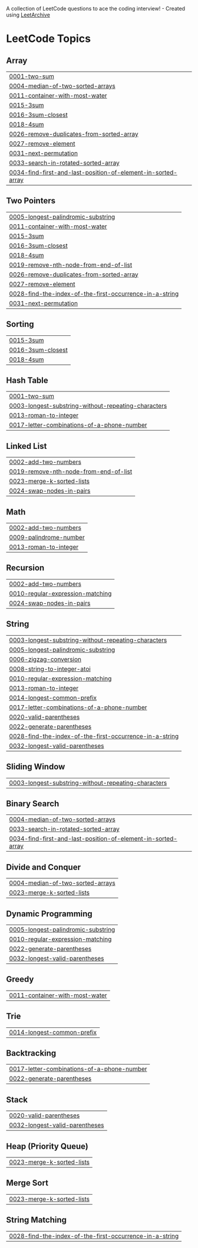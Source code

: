A collection of LeetCode questions to ace the coding interview! - Created using [LeetArchive](https://github.com/anujlunawat/LeetArchive)


<!---LeetCode Topics Start-->
# LeetCode Topics
## Array
|  |
| ------- |
| [0001-two-sum](https://github.com/manojdintakurti/LeetCode/tree/main/LeetCode/0001-two-sum) |
| [0004-median-of-two-sorted-arrays](https://github.com/manojdintakurti/LeetCode/tree/main/LeetCode/0004-median-of-two-sorted-arrays) |
| [0011-container-with-most-water](https://github.com/manojdintakurti/LeetCode/tree/main/LeetCode/0011-container-with-most-water) |
| [0015-3sum](https://github.com/manojdintakurti/LeetCode/tree/main/LeetCode/0015-3sum) |
| [0016-3sum-closest](https://github.com/manojdintakurti/LeetCode/tree/main/LeetCode/0016-3sum-closest) |
| [0018-4sum](https://github.com/manojdintakurti/LeetCode/tree/main/LeetCode/0018-4sum) |
| [0026-remove-duplicates-from-sorted-array](https://github.com/manojdintakurti/LeetCode/tree/main/LeetCode/0026-remove-duplicates-from-sorted-array) |
| [0027-remove-element](https://github.com/manojdintakurti/LeetCode/tree/main/LeetCode/0027-remove-element) |
| [0031-next-permutation](https://github.com/manojdintakurti/LeetCode/tree/main/LeetCode/0031-next-permutation) |
| [0033-search-in-rotated-sorted-array](https://github.com/manojdintakurti/LeetCode/tree/main/LeetCode/0033-search-in-rotated-sorted-array) |
| [0034-find-first-and-last-position-of-element-in-sorted-array](https://github.com/manojdintakurti/LeetCode/tree/main/LeetCode/0034-find-first-and-last-position-of-element-in-sorted-array) |
## Two Pointers
|  |
| ------- |
| [0005-longest-palindromic-substring](https://github.com/manojdintakurti/LeetCode/tree/main/LeetCode/0005-longest-palindromic-substring) |
| [0011-container-with-most-water](https://github.com/manojdintakurti/LeetCode/tree/main/LeetCode/0011-container-with-most-water) |
| [0015-3sum](https://github.com/manojdintakurti/LeetCode/tree/main/LeetCode/0015-3sum) |
| [0016-3sum-closest](https://github.com/manojdintakurti/LeetCode/tree/main/LeetCode/0016-3sum-closest) |
| [0018-4sum](https://github.com/manojdintakurti/LeetCode/tree/main/LeetCode/0018-4sum) |
| [0019-remove-nth-node-from-end-of-list](https://github.com/manojdintakurti/LeetCode/tree/main/LeetCode/0019-remove-nth-node-from-end-of-list) |
| [0026-remove-duplicates-from-sorted-array](https://github.com/manojdintakurti/LeetCode/tree/main/LeetCode/0026-remove-duplicates-from-sorted-array) |
| [0027-remove-element](https://github.com/manojdintakurti/LeetCode/tree/main/LeetCode/0027-remove-element) |
| [0028-find-the-index-of-the-first-occurrence-in-a-string](https://github.com/manojdintakurti/LeetCode/tree/main/LeetCode/0028-find-the-index-of-the-first-occurrence-in-a-string) |
| [0031-next-permutation](https://github.com/manojdintakurti/LeetCode/tree/main/LeetCode/0031-next-permutation) |
## Sorting
|  |
| ------- |
| [0015-3sum](https://github.com/manojdintakurti/LeetCode/tree/main/LeetCode/0015-3sum) |
| [0016-3sum-closest](https://github.com/manojdintakurti/LeetCode/tree/main/LeetCode/0016-3sum-closest) |
| [0018-4sum](https://github.com/manojdintakurti/LeetCode/tree/main/LeetCode/0018-4sum) |
## Hash Table
|  |
| ------- |
| [0001-two-sum](https://github.com/manojdintakurti/LeetCode/tree/main/LeetCode/0001-two-sum) |
| [0003-longest-substring-without-repeating-characters](https://github.com/manojdintakurti/LeetCode/tree/main/LeetCode/0003-longest-substring-without-repeating-characters) |
| [0013-roman-to-integer](https://github.com/manojdintakurti/LeetCode/tree/main/LeetCode/0013-roman-to-integer) |
| [0017-letter-combinations-of-a-phone-number](https://github.com/manojdintakurti/LeetCode/tree/main/LeetCode/0017-letter-combinations-of-a-phone-number) |
## Linked List
|  |
| ------- |
| [0002-add-two-numbers](https://github.com/manojdintakurti/LeetCode/tree/main/LeetCode/0002-add-two-numbers) |
| [0019-remove-nth-node-from-end-of-list](https://github.com/manojdintakurti/LeetCode/tree/main/LeetCode/0019-remove-nth-node-from-end-of-list) |
| [0023-merge-k-sorted-lists](https://github.com/manojdintakurti/LeetCode/tree/main/LeetCode/0023-merge-k-sorted-lists) |
| [0024-swap-nodes-in-pairs](https://github.com/manojdintakurti/LeetCode/tree/main/LeetCode/0024-swap-nodes-in-pairs) |
## Math
|  |
| ------- |
| [0002-add-two-numbers](https://github.com/manojdintakurti/LeetCode/tree/main/LeetCode/0002-add-two-numbers) |
| [0009-palindrome-number](https://github.com/manojdintakurti/LeetCode/tree/main/LeetCode/0009-palindrome-number) |
| [0013-roman-to-integer](https://github.com/manojdintakurti/LeetCode/tree/main/LeetCode/0013-roman-to-integer) |
## Recursion
|  |
| ------- |
| [0002-add-two-numbers](https://github.com/manojdintakurti/LeetCode/tree/main/LeetCode/0002-add-two-numbers) |
| [0010-regular-expression-matching](https://github.com/manojdintakurti/LeetCode/tree/main/LeetCode/0010-regular-expression-matching) |
| [0024-swap-nodes-in-pairs](https://github.com/manojdintakurti/LeetCode/tree/main/LeetCode/0024-swap-nodes-in-pairs) |
## String
|  |
| ------- |
| [0003-longest-substring-without-repeating-characters](https://github.com/manojdintakurti/LeetCode/tree/main/LeetCode/0003-longest-substring-without-repeating-characters) |
| [0005-longest-palindromic-substring](https://github.com/manojdintakurti/LeetCode/tree/main/LeetCode/0005-longest-palindromic-substring) |
| [0006-zigzag-conversion](https://github.com/manojdintakurti/LeetCode/tree/main/LeetCode/0006-zigzag-conversion) |
| [0008-string-to-integer-atoi](https://github.com/manojdintakurti/LeetCode/tree/main/LeetCode/0008-string-to-integer-atoi) |
| [0010-regular-expression-matching](https://github.com/manojdintakurti/LeetCode/tree/main/LeetCode/0010-regular-expression-matching) |
| [0013-roman-to-integer](https://github.com/manojdintakurti/LeetCode/tree/main/LeetCode/0013-roman-to-integer) |
| [0014-longest-common-prefix](https://github.com/manojdintakurti/LeetCode/tree/main/LeetCode/0014-longest-common-prefix) |
| [0017-letter-combinations-of-a-phone-number](https://github.com/manojdintakurti/LeetCode/tree/main/LeetCode/0017-letter-combinations-of-a-phone-number) |
| [0020-valid-parentheses](https://github.com/manojdintakurti/LeetCode/tree/main/LeetCode/0020-valid-parentheses) |
| [0022-generate-parentheses](https://github.com/manojdintakurti/LeetCode/tree/main/LeetCode/0022-generate-parentheses) |
| [0028-find-the-index-of-the-first-occurrence-in-a-string](https://github.com/manojdintakurti/LeetCode/tree/main/LeetCode/0028-find-the-index-of-the-first-occurrence-in-a-string) |
| [0032-longest-valid-parentheses](https://github.com/manojdintakurti/LeetCode/tree/main/LeetCode/0032-longest-valid-parentheses) |
## Sliding Window
|  |
| ------- |
| [0003-longest-substring-without-repeating-characters](https://github.com/manojdintakurti/LeetCode/tree/main/LeetCode/0003-longest-substring-without-repeating-characters) |
## Binary Search
|  |
| ------- |
| [0004-median-of-two-sorted-arrays](https://github.com/manojdintakurti/LeetCode/tree/main/LeetCode/0004-median-of-two-sorted-arrays) |
| [0033-search-in-rotated-sorted-array](https://github.com/manojdintakurti/LeetCode/tree/main/LeetCode/0033-search-in-rotated-sorted-array) |
| [0034-find-first-and-last-position-of-element-in-sorted-array](https://github.com/manojdintakurti/LeetCode/tree/main/LeetCode/0034-find-first-and-last-position-of-element-in-sorted-array) |
## Divide and Conquer
|  |
| ------- |
| [0004-median-of-two-sorted-arrays](https://github.com/manojdintakurti/LeetCode/tree/main/LeetCode/0004-median-of-two-sorted-arrays) |
| [0023-merge-k-sorted-lists](https://github.com/manojdintakurti/LeetCode/tree/main/LeetCode/0023-merge-k-sorted-lists) |
## Dynamic Programming
|  |
| ------- |
| [0005-longest-palindromic-substring](https://github.com/manojdintakurti/LeetCode/tree/main/LeetCode/0005-longest-palindromic-substring) |
| [0010-regular-expression-matching](https://github.com/manojdintakurti/LeetCode/tree/main/LeetCode/0010-regular-expression-matching) |
| [0022-generate-parentheses](https://github.com/manojdintakurti/LeetCode/tree/main/LeetCode/0022-generate-parentheses) |
| [0032-longest-valid-parentheses](https://github.com/manojdintakurti/LeetCode/tree/main/LeetCode/0032-longest-valid-parentheses) |
## Greedy
|  |
| ------- |
| [0011-container-with-most-water](https://github.com/manojdintakurti/LeetCode/tree/main/LeetCode/0011-container-with-most-water) |
## Trie
|  |
| ------- |
| [0014-longest-common-prefix](https://github.com/manojdintakurti/LeetCode/tree/main/LeetCode/0014-longest-common-prefix) |
## Backtracking
|  |
| ------- |
| [0017-letter-combinations-of-a-phone-number](https://github.com/manojdintakurti/LeetCode/tree/main/LeetCode/0017-letter-combinations-of-a-phone-number) |
| [0022-generate-parentheses](https://github.com/manojdintakurti/LeetCode/tree/main/LeetCode/0022-generate-parentheses) |
## Stack
|  |
| ------- |
| [0020-valid-parentheses](https://github.com/manojdintakurti/LeetCode/tree/main/LeetCode/0020-valid-parentheses) |
| [0032-longest-valid-parentheses](https://github.com/manojdintakurti/LeetCode/tree/main/LeetCode/0032-longest-valid-parentheses) |
## Heap (Priority Queue)
|  |
| ------- |
| [0023-merge-k-sorted-lists](https://github.com/manojdintakurti/LeetCode/tree/main/LeetCode/0023-merge-k-sorted-lists) |
## Merge Sort
|  |
| ------- |
| [0023-merge-k-sorted-lists](https://github.com/manojdintakurti/LeetCode/tree/main/LeetCode/0023-merge-k-sorted-lists) |
## String Matching
|  |
| ------- |
| [0028-find-the-index-of-the-first-occurrence-in-a-string](https://github.com/manojdintakurti/LeetCode/tree/main/LeetCode/0028-find-the-index-of-the-first-occurrence-in-a-string) |
<!---LeetCode Topics End-->